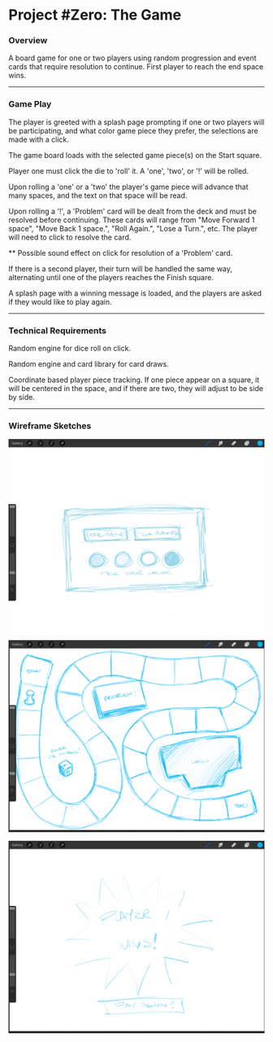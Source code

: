 # Project #Zero: The Game

### Overview

A board game for one or two players using random progression and event cards that require resolution to continue. First player to reach the end space wins. 

---

### Game Play

The player is greeted with a splash page prompting if one or two players will be participating, and what color
game piece they prefer, the selections are made with a click.

The game board loads with the selected
game piece(s) on the Start square.

Player one must click the die to 'roll' it. A 'one', 'two', or '!' will be rolled. 

Upon rolling a 'one' or a 'two' the player's game piece will advance that many spaces, and the text on that space will be read. 

Upon rolling a '!', a 'Problem' card will be dealt from the deck and must be resolved before continuing. These cards will range from "Move Forward 1 space", "Move Back 1 space.", "Roll Again.", "Lose a Turn.", etc. The player will need to click to resolve the card.

** Possible sound effect on click for resolution of a 'Problem' card.

If there is a second player, their turn will be handled the same way, alternating until one of the players reaches the Finish square. 

A splash page with a winning message is loaded, and the players are asked if they would like to play again.

---

### Technical Requirements

Random engine for dice roll on click.

Random engine and card library for card draws.

Coordinate based player piece tracking. If one piece appear on a square, it will be centered in the space, and if there are two, they will adjust to be side by side.

---

### Wireframe Sketches

![splash page](Assets/Welcome_Page.png)

![board](Assets/Game_Board.png)

![victory](Assets/Win_Page.png)
